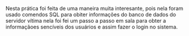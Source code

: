 Nesta prática foi feita de uma maneira muita interesante, pois nela foram usado comendos SQL para obiter informações do banco de dados
do servidor vítima nela foi fei um passo a passo em sala para obter a informaçãoes sencíveis dos usuários e assim fazer o login no sistema.
